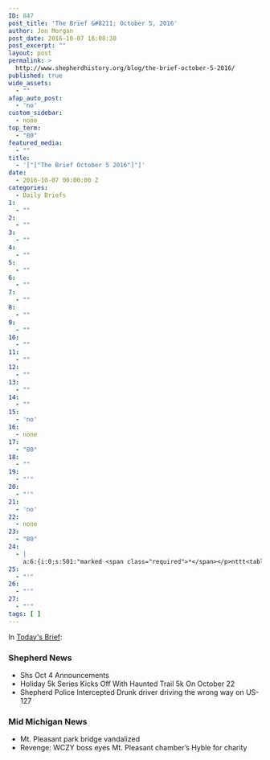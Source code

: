 ```yaml
---
ID: 847
post_title: 'The Brief &#8211; October 5, 2016'
author: Jon Morgan
post_date: 2016-10-07 18:08:30
post_excerpt: ""
layout: post
permalink: >
  http://www.shepherdhistory.org/blog/the-brief-october-5-2016/
published: true
wide_assets:
  - ""
afap_auto_post:
  - 'no'
custom_sidebar:
  - none
top_term:
  - "80"
featured_media:
  - ""
title:
  - '["["The Brief October 5 2016"]"]'
date:
  - 2016-10-07 00:00:00 Z
categories:
  - Daily Briefs
1:
  - ""
2:
  - ""
3:
  - ""
4:
  - ""
5:
  - ""
6:
  - ""
7:
  - ""
8:
  - ""
9:
  - ""
10:
  - ""
11:
  - ""
12:
  - ""
13:
  - ""
14:
  - ""
15:
  - 'no'
16:
  - none
17:
  - "80"
18:
  - ""
19:
  - "'"
20:
  - "'"
21:
  - 'no'
22:
  - none
23:
  - "80"
24:
  - |
    a:6:{i:0;s:501:"marked <span class="required">*</span></p>nttt<table";i:6;s:79:"class="compat-attachment-fields">tt<tr";i:3;s:91:"class=''''''''compat-field-media_credit''''''''>ttt<th";i:7;s:108:"scope=''''''''row''''''''";i:2;s:85:"class=''''''''label''''''''><label";i:4;s:106:"for=''''''''attachments-853-media_credit''''''''><span";i:3;s:106:"class=''''''''alignleft''''''''>Credit</span><br";i:8;s:82:"class=''''''''clear''''''''";i:5;s:121:"/></label></th>nttt<td";i:4;s:169:"class=''''''''field''''''''><input";i:1;s:222:"type=''''''''text'''''''' class=''''''''text''''''''";i:9;s:80:"id=''''''''attachments-853-media_credit''''''''";i:6;s:85:"name=''''''''attachments[853][media_credit]''''''''";i:5;s:111:"value=''''''''''''''''";i:10;s:79:"";i:2;s:397:"/></td>ntt</tr>ntt<tr";i:7;s:95:"class=''''''''compat-field-media_credit_url''''''''>ttt<th";i:6;s:118:"scope=''''''''row''''''''";i:11;s:90:"class=''''''''label''''''''><label";i:8;s:99:"for=''''''''attachments-853-media_credit_url''''''''><span";i:7;s:88:"class=''''''''alignleft''''''''>Credit";i:12;s:83:"URL</span><br";i:9;s:102:"class=''''''''clear''''''''";i:8;s:155:"/></label></th>nttt<td";i:3;s:722:"class=''''''''field''''''''><input type=''''''''text''''''''";i:13;s:92:"class=''''''''text''''''''";i:10;s:129:"id=''''''''attachments-853-media_credit_url''''''''";i:9;s:197:"name=''''''''attachments[853][media_credit_url]''''''''";i:14;s:82:"value=''''''''''''''''  /></td>ntt</tr>ntt<tr";i:11;s:101:"class=''''''''compat-field-navis_media_credit_org''''''''>ttt<th";i:15;s:83:"scope=''''''''row''''''''";i:10;s:187:"class=''''''''label''''''''><label";i:12;s:107:"for=''''''''attachments-853-navis_media_credit_org''''''''><span";i:16;s:77:"class=''''''''alignleft''''''''>Organization</span><br";i:13;s:87:"class=''''''''clear''''''''";i:11;s:111:"/></label></th>nttt<td";i:17;s:89:"class=''''''''field''''''''><input";i:4;s:647:"type=''''''''text''''''''";i:14;s:122:"class=''''''''text''''''''";i:12;s:270:"id=''''''''attachments-853-navis_media_credit_org''''''''";i:18;s:79:"name=''''''''attachments[853][navis_media_credit_org]''''''''";i:15;s:102:"value=''''''''''''''''  /></td>ntt</tr>ntt<tr";i:19;s:87:"class=''''''''compat-field-navis_media_can_distribute''''''''>ttt<th";i:16;s:105:"scope=''''''''row''''''''";i:13;s:179:"class=''''''''label''''''''><label";i:20;s:79:"for=''''''''attachments-853-navis_media_can_distribute''''''''><span";i:17;s:101:"class=''''''''alignleft''''''''>Can<br";i:21;s:81:"/>distribute?</span><br";i:14;s:315:"class=''''''''clear''''''''";i:5;s:306:"/></label></th>nttt<td";i:18;s:85:"class=''''''''field''''''''><input";i:22;s:101:"id="attachments[853][navis_media_can_distribute]"";i:19;s:79:"name="attachments[853][navis_media_can_distribute]"";i:23;s:76:"type="checkbox"";i:20;s:63:"value="1"  /></td>ntt</tr>n</table>";s:4:"meta";s:0:"";}}}n"";}";}";}";}
25:
  - "'"
26:
  - "'"
27:
  - "'"
tags: [ ]
---
```

In <a href="https://32bpwr3.gitbooks.io/tsj-10052016/content/">Today's Brief</a>:

<h3>Shepherd News</h3>

<ul>
<li>Shs Oct 4 Announcements</li>
<li>Holiday 5k Series Kicks Off With Haunted Trail 5k On October 22</li>
<li>Shepherd Police Intercepted Drunk driver driving the wrong way on US-127</li>
</ul>

<h3>Mid Michigan News</h3>

<ul>
<li>Mt. Pleasant park bridge vandalized</li>
<li>Revenge: WCZY boss eyes Mt. Pleasant chamber’s Hyble for charity</li>
</ul>